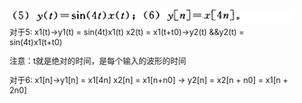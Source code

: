 ![alt text](image-1.png)
对于5:
x1(t)->y1(t) = sin(4t)x1(t)
x2(t) = x1(t+t0)->y2(t)
&&y2(t) = sin(4t)x1(t+t0)

注意：t就是绝对的时间，是每个输入的波形的时间

对于6:
x1[n]->y1[n] = x1[4n]
x2[n] = x1[n+n0] -> y2[n] = x2[n + n0] = x1[n + 2n0]
